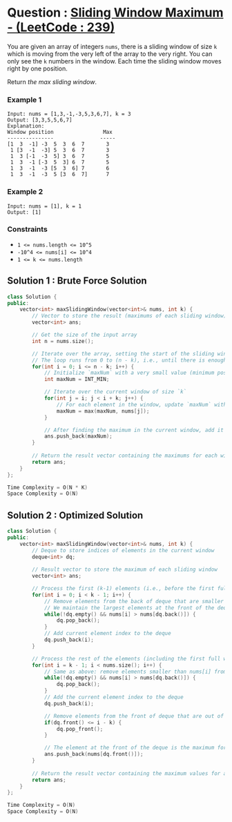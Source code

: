 # Question : [Sliding Window Maximum - (LeetCode : 239)](https://leetcode.com/problems/sliding-window-maximum/description/)

You are given an array of integers `nums`, there is a sliding window of size `k` which is moving from the very left of the array to the very right. You can only see the `k` numbers in the window. Each time the sliding window moves right by one position.

Return *the max sliding window*.

### Example 1

```
Input: nums = [1,3,-1,-3,5,3,6,7], k = 3
Output: [3,3,5,5,6,7]
Explanation: 
Window position                Max
---------------               -----
[1  3  -1] -3  5  3  6  7       3
 1 [3  -1  -3] 5  3  6  7       3
 1  3 [-1  -3  5] 3  6  7       5
 1  3  -1 [-3  5  3] 6  7       5
 1  3  -1  -3 [5  3  6] 7       6
 1  3  -1  -3  5 [3  6  7]      7
```

### Example 2

```
Input: nums = [1], k = 1
Output: [1]
```

### Constraints

-   `1 <= nums.length <= 10^5`
-   `-10^4 <= nums[i] <= 10^4`
-   `1 <= k <= nums.length`


## Solution 1 : Brute Force Solution

```Cpp
class Solution {
public:
    vector<int> maxSlidingWindow(vector<int>& nums, int k) {
        // Vector to store the result (maximums of each sliding window)
        vector<int> ans;

        // Get the size of the input array
        int n = nums.size();

        // Iterate over the array, setting the start of the sliding window to `i`
        // The loop runs from 0 to (n - k), i.e., until there is enough space for a window of size k
        for(int i = 0; i <= n - k; i++) {
            // Initialize `maxNum` with a very small value (minimum possible integer)
            int maxNum = INT_MIN;

            // Iterate over the current window of size `k`
            for(int j = i; j < i + k; j++) {
                // For each element in the window, update `maxNum` with the maximum value
                maxNum = max(maxNum, nums[j]);
            }

            // After finding the maximum in the current window, add it to the result vector
            ans.push_back(maxNum);
        }
        
        // Return the result vector containing the maximums for each window
        return ans;
    }
};

Time Complexity = O(N * K)
Space Complexity = O(N)
```

## Solution 2 : Optimized Solution

```Cpp
class Solution {
public:
    vector<int> maxSlidingWindow(vector<int>& nums, int k) {
        // Deque to store indices of elements in the current window
        deque<int> dq;
        
        // Result vector to store the maximum of each sliding window
        vector<int> ans;

        // Process the first (k-1) elements (i.e., before the first full window)
        for(int i = 0; i < k - 1; i++) {
            // Remove elements from the back of deque that are smaller than the current element nums[i]
            // We maintain the largest elements at the front of the deque
            while(!dq.empty() && nums[i] > nums[dq.back()]) {
                dq.pop_back();
            }
            // Add current element index to the deque
            dq.push_back(i);
        }

        // Process the rest of the elements (including the first full window)
        for(int i = k - 1; i < nums.size(); i++) {
            // Same as above: remove elements smaller than nums[i] from the back of deque
            while(!dq.empty() && nums[i] > nums[dq.back()]) {
                dq.pop_back();
            }
            // Add the current element index to the deque
            dq.push_back(i);

            // Remove elements from the front of deque that are out of the current window
            if(dq.front() <= i - k) {
                dq.pop_front();
            }

            // The element at the front of the deque is the maximum for the current window
            ans.push_back(nums[dq.front()]);
        }
        
        // Return the result vector containing the maximum values for all sliding windows
        return ans;
    }
};

Time Complexity = O(N)
Space Complexity = O(N)
```
